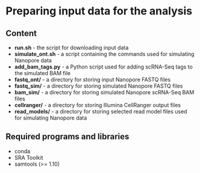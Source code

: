 # Preparing input data for the analysis

## Content

  * **run.sh** - the script for downloading input data
  * **simulate_ont.sh** - a script containing the commands used for simulating Nanopore data
  * **add_bam_tags.py** - a Python script used for adding scRNA-Seq tags to the simulated BAM file
  * **fastq_ont/** - a directory for storing input Nanopore FASTQ files
  * **fastq_sim/** - a directory for storing simulated Nanopore FASTQ files
  * **bam_sim/** - a directory for storing simulated Nanopore scRNA-Seq BAM files
  * **cellranger/** - a directory for storing Illumina CellRanger output files
  * **read_models/** - a directory for storing selected read model files used for simulating Nanopore data

## Required programs and libraries

  * conda
  * SRA Toolkit
  * samtools (>= 1.10)
